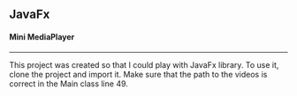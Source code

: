 ## JavaFx
#### Mini MediaPlayer

-------------
This project was created so that I could play with JavaFx library.
To use it, clone the project and import it.
Make sure that the path to the videos is correct in the Main class line 49.
